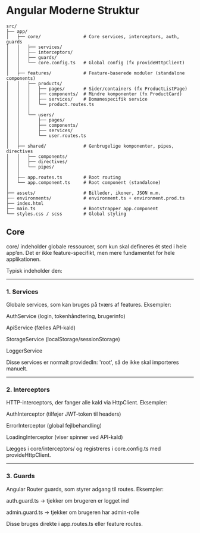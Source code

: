 # Angular Moderne Struktur

```plaintext
src/
├── app/
│   ├── core/                # Core services, interceptors, auth, guards
│   │   ├── services/
│   │   ├── interceptors/
│   │   ├── guards/
│   │   └── core.config.ts   # Global config (fx provideHttpClient)
│   │
│   ├── features/            # Feature-baserede moduler (standalone components)
│   │   ├── products/
│   │   │   ├── pages/       # Sider/containers (fx ProductListPage)
│   │   │   ├── components/  # Mindre komponenter (fx ProductCard)
│   │   │   ├── services/    # Domænespecifik service
│   │   │   └── product.routes.ts
│   │   │
│   │   └── users/
│   │       ├── pages/
│   │       ├── components/
│   │       ├── services/
│   │       └── user.routes.ts
│   │
│   ├── shared/              # Genbrugelige komponenter, pipes, directives
│   │   ├── components/
│   │   ├── directives/
│   │   └── pipes/
│   │
│   ├── app.routes.ts        # Root routing
│   └── app.component.ts     # Root component (standalone)
│
├── assets/                  # Billeder, ikoner, JSON m.m.
├── environments/            # environment.ts + environment.prod.ts
├── index.html
├── main.ts                  # Bootstrapper app.component
└── styles.css / scss        # Global styling
```


## Core
core/ indeholder globale ressourcer, som kun skal defineres ét sted i hele app’en.
Det er ikke feature-specifikt, men mere fundamentet for hele applikationen.

Typisk indeholder den:

---

### 1. Services

Globale services, som kan bruges på tværs af features.
Eksempler:

AuthService (login, tokenhåndtering, brugerinfo)

ApiService (fælles API-kald)

StorageService (localStorage/sessionStorage)

LoggerService

Disse services er normalt providedIn: 'root', så de ikke skal importeres manuelt.

---

### 2. Interceptors

HTTP-interceptors, der fanger alle kald via HttpClient.
Eksempler:

AuthInterceptor (tilføjer JWT-token til headers)

ErrorInterceptor (global fejlbehandling)

LoadingInterceptor (viser spinner ved API-kald)

Lægges i core/interceptors/ og registreres i core.config.ts med provideHttpClient.

---

### 3. Guards

Angular Router guards, som styrer adgang til routes.
Eksempler:

auth.guard.ts → tjekker om brugeren er logget ind

admin.guard.ts → tjekker om brugeren har admin-rolle

Disse bruges direkte i app.routes.ts eller feature routes.








